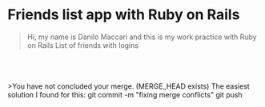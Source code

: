 # Friends list app with Ruby on Rails

>Hi, my name is Danilo Maccari and this is my work practice with Ruby on Rails List of friends with logins
</br>
</br>
</br>
>You have not concluded your merge. (MERGE_HEAD exists)
The easiest solution I found for this:
    git commit -m "fixing merge conflicts"
    git push
